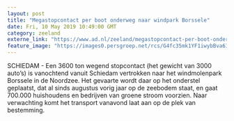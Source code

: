 ```yaml
---
layout: post
title: "Megastopcontact per boot onderweg naar windpark Borssele"
date: Fri, 10 May 2019 10:49:00 GMT
category: zeeland
externe_link: "https://www.ad.nl/zeeland/megastopcontact-per-boot-onderweg-naar-windpark-borssele~ab3f3b2b/"
feature_image: "https://images0.persgroep.net/rcs/G4fc35mk1YF1iwybBva6ITcT9N4/diocontent/147819482/_fitwidth/400/?appId=21791a8992982cd8da851550a453bd7f&quality=0.7"
---
```


SCHIEDAM - Een 3600 ton wegend stopcontact (het gewicht van 3000 auto’s) is vanochtend vanuit Schiedam vertrokken naar het windmolenpark Borssele in de Noordzee. Het gevaarte wordt daar op het onderstel geplaatst, dat al sinds augustus vorig jaar op de zeebodem staat, en gaat 700.000 huishoudens en bedrijven van groene stroom voorzien. Naar verwachting komt het transport vanavond laat aan op de plek van bestemming.
